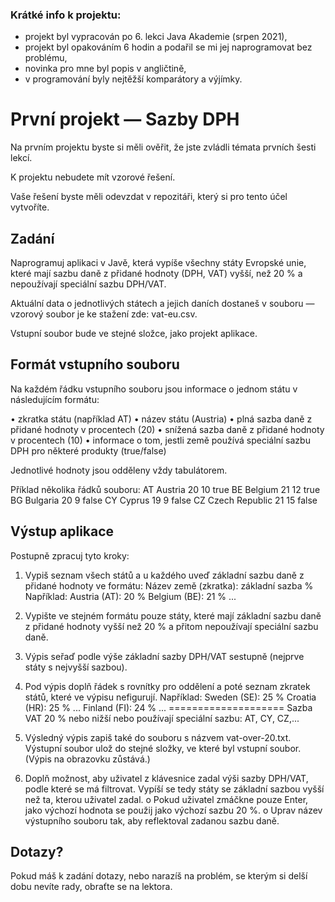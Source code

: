 ### Krátké info k projektu:
- projekt byl vypracován po 6. lekci Java Akademie (srpen 2021),
- projekt byl opakováním 6 hodin a podařil se mi jej naprogramovat bez problému,
- novinka pro mne byl popis v angličtině,
- v programování byly nejtěžší komparátory a výjímky.



# První projekt — Sazby DPH

Na prvním projektu byste si měli ověřit, že jste zvládli témata prvních šesti lekcí.

K projektu nebudete mít vzorové řešení.

Vaše řešení byste měli odevzdat v repozitáři, který si pro tento účel vytvoříte.


## Zadání

Naprogramuj aplikaci v Javě, která vypíše všechny státy Evropské unie, které mají sazbu daně z přidané hodnoty (DPH, VAT) vyšší, než 20 % a nepoužívají speciální sazbu DPH/VAT.

Aktuální data o jednotlivých státech a jejich daních dostaneš v souboru — vzorový soubor je ke stažení zde: vat-eu.csv.

Vstupní soubor bude ve stejné složce, jako projekt aplikace.

## Formát vstupního souboru

Na každém řádku vstupního souboru jsou informace o jednom státu v následujícím formátu:

•	zkratka státu (například AT)
•	název státu (Austria)
•	plná sazba daně z přidané hodnoty v procentech (20)
•	snížená sazba daně z přidané hodnoty v procentech (10)
•	informace o tom, jestli země používá speciální sazbu DPH pro některé produkty (true/false)

Jednotlivé hodnoty jsou odděleny vždy tabulátorem.

Příklad několika řádků souboru:
AT	Austria	20	10	true
BE	Belgium	21	12	true
BG	Bulgaria	20	9	false
CY	Cyprus	19	9	false
CZ	Czech Republic	21	15	false

## Výstup aplikace

Postupně zpracuj tyto kroky:

1.	Vypiš seznam všech států a u každého uveď základní sazbu daně z přidané hodnoty ve formátu:
Název země (zkratka): základní sazba %
Například:
Austria (AT): 20 %
Belgium (BE): 21 %
...

2.	Vypište ve stejném formátu pouze státy, které mají základní sazbu daně z přidané hodnoty vyšší než 20 % a přitom nepoužívají speciální sazbu daně.

3.	Výpis seřaď podle výše základní sazby DPH/VAT sestupně (nejprve státy s nejvyšší sazbou).

4.	Pod výpis doplň řádek s rovnítky pro oddělení a poté seznam zkratek států, které ve výpisu nefigurují.
Například:
Sweden (SE):    25 %
Croatia (HR):   25 %
...
Finland (FI):   24 %
...
====================
Sazba VAT 20 % nebo nižší nebo používají speciální sazbu: AT, CY, CZ,... 

5.	Výsledný výpis zapiš také do souboru s názvem vat-over-20.txt. Výstupní soubor ulož do stejné složky, ve které byl vstupní soubor. (Výpis na obrazovku zůstává.)

6.	Doplň možnost, aby uživatel z klávesnice zadal výši sazby DPH/VAT, podle které se má filtrovat. Vypíší se tedy státy se základní sazbou vyšší než ta, kterou uživatel zadal.
o	Pokud uživatel zmáčkne pouze Enter, jako výchozí hodnota se použij jako výchozí sazbu 20 %.
o	Uprav název výstupního souboru tak, aby reflektoval zadanou sazbu daně.

## Dotazy?
Pokud máš k zadání dotazy, nebo narazíš na problém, se kterým si delší dobu nevíte rady, obraťte se na lektora.
